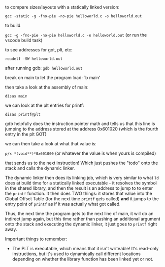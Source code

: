 to compare sizes/layouts with a statically linked version:

`gcc -static -g -fno-pie -no-pie helloworld.c -o helloworld.out`

to build:

`gcc -g -fno-pie -no-pie helloworld.c -o helloworld.out` (or run the vscode build task)

to see addresses for got, plt, etc:

`readelf -SW helloworld.out`

after running gdb:
`gdb helloworld.out`

break on main to let the program load:
`b main'

then take a look at the assembly of main:

`disas main`

we can look at the plt entries for printf:

`disas printf@plt`

gdb helpfully does the instruction pointer math and tells us that this line is jumping to the address stored at the address 0x601020 (which is the fourth entry in the plt GOT)

we can then take a look at what that value is:

`p/x *(void**)*0x601000` (or whatever the value is when yours is compiled)

that sends us to the next instruction! Which just pushes the "todo" onto the stack and calls the dynamic linker.

The dynamic linker then does its linking job, which is very similar to what `ld` does at build time for a statically linked executable - it resolves the symbol in the shared library, and then the result is an address to jump to to enter the `printf` function. It then does TWO things: it stores that value into the Global Offset Table (for the next time `printf` gets called) **and** it jumps to the entry point of `printf` as if it was actually what got called.

Thus, the next time the program gets to the next line of main, it will do an indirect jump again, but this time rather than pushing an additional argument onto the stack and executing the dynamic linker, it just goes to `printf` right away.

Important things to remember:
* The PLT is executable, which means that it isn't writeable! It's read-only instructions, but it's used to dynamically call different locations depending on whether the library function has been linked yet or not.

